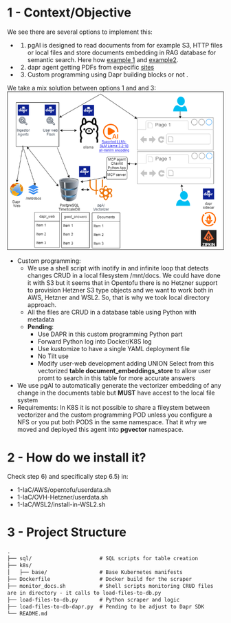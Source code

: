 
# 1 - Context/Objective
We see there are several options to implement this:

- 1) pgAI is designed to read documents from for example S3, HTTP files or local files and store documents embedding in RAG database for semantic search. Here how [example 1](https://github.com/timescale/pgai/blob/main/docs/vectorizer/document-embeddings.md) and [example2](https://github.com/timescale/pgai/tree/main/examples/embeddings_from_documents).
- 2) dapr agent getting PDFs from expecific [sites](https://github.com/dapr/dapr-agents/blob/249ea5ec43f75825f662992e765cb09b5fd31695/docs/concepts/arxiv_fetcher.md)
- 3) Custom programming using Dapr building blocks or not .


We take a mix solution between options 1 and and 3:
![Applications](../../docs/applications-view.png)
- Custom programming: 
     - We use a shell script with inotify in and infinite loop that detects changes CRUD in a local filesystem /mnt/docs. We could have done it with S3 but it seems that in Opentofu there is no Hetzner support to provision Hetzner S3 type objects and we want to work both in AWS, Hetzner and WSL2. So, that is why we took local directory approach.
     - All the files are CRUD  in a database table using Python with metadata
     - **Pending**:
        - Use DAPR in this custom programming Python part
        - Forward Python log into Docker/K8S log
        - Use kustomize to have a single YAML deployment file
        - No Tilt use
        - Modify user-web development adding UNION Select from this vectorized **table document_embeddings_store** to allow user promt to search in this table for more accurate answers
- We use pgAI to automatically generate the vectorizer embedding of any change in the documents table but **MUST** have accest to the local file system
- Requirements: In K8S it is not possible to share a fileystem between vectorizer and the custom programming POD unless you configure a NFS or you put both PODS in the same namespace. That it why we moved and deployed this agent into **pgvector** namespace.


# 2 - How do we install it?

Check step 6) and specifically step 6.5) in:
- 1-IaC/AWS/opentofu/userdata.sh
- 1-IaC/OVH-Hetzner/userdata.sh
- 1-IaC/WSL2/install-in-WSL2.sh

# 3 - Project Structure

```
.
├── sql/                      # SQL scripts for table creation
├── k8s/
│   ├── base/                 # Base Kubernetes manifests
├── Dockerfile                # Docker build for the scraper
├── monitor_docs.sh           # Shell scripts monitoring CRUD files are in directory - it calls to load-files-to-db.py
├── load-files-to-db.py       # Python scraper and logic
├── load-files-to-db-dapr.py  # Pending to be adjust to Dapr SDK
└── README.md
```
